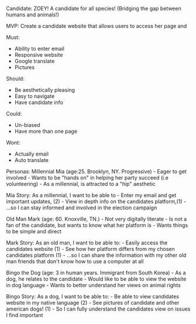 Candidate: 
ZOEY! A candidate for all species! (Bridging the gap between humans and animals!)

<div>MVP: Create a candidate website that allows users to access her page and </div>

Must:
- Ability to enter email
- Responsive website
- Google translate
- Pictures

Should:
- Be aesthetically pleasing
- Easy to navigate
- Have candidate info

Could: 
- Un-biased
- Have more than one page

Wont:
- Actually email 
- Auto translate






Personas: 
Millennial Mia (age:25. Brooklyn, NY. Progressive)
    - Eager to get involved
    - Wants to be "hands on" in helping her party succeed (i.e volunteering)
    - As a millennial, is attracted to a "hip" aesthetic

Mia Story: As a millennial, I want to be able to 
    - Enter my email and get important updates, (2)
    - View in depth info on the candidates platform,(1)
    - ...so I can stay informed and involved in the election campaign


Old Man Mark (age: 60. Knoxville, TN.)
    - Not very digitally literate
    - Is not a fan of the candidate, but wants to know what her platform is
    - Wants things to be simple and direct

Mark Story: As an old man, I want to be able to:
    - Easily access the candidates website (1)
    - See how her platform differs from my chosen candidates platform (1)
    - ...so I can share the information with my other old man friends that don't know how to use a computer at all

Bingo the Dog (age: 3 in human years. Immigrant from South Korea)
    - As a dog, he relates to the candidate
    - Would like to be able to view the website in dog language
    - Wants to better understand her views on animal rights
    

Bingo Story: As a dog, I want to be able to:
    - Be able to view candidates website in my native language (2)
    - See pictures of candidate and other american dogs! (1)
    - So I can fully understand the candidates view on issues I find important




